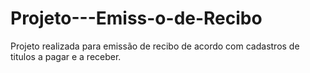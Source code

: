 # Projeto---Emiss-o-de-Recibo
Projeto realizada para emissão de recibo de acordo com cadastros de titulos a pagar e a receber.
